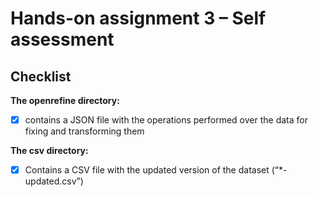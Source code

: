 # Hands-on assignment 3 – Self assessment

## Checklist

**The openrefine directory:**

- [X] contains a JSON file with the operations performed over the data for fixing and transforming them
  
**The csv directory:**

- [X] Contains a CSV file with the updated version of the dataset (“*-updated.csv”)
